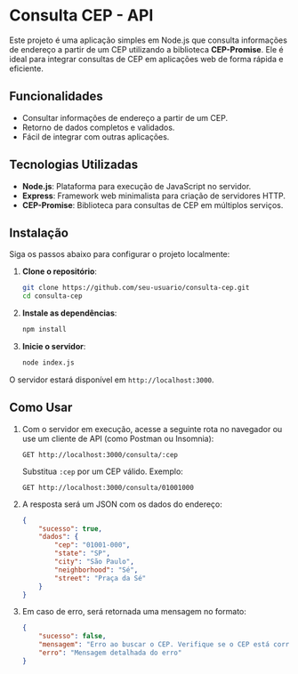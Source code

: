 
# Consulta CEP - API

Este projeto é uma aplicação simples em Node.js que consulta informações de endereço a partir de um CEP utilizando a biblioteca **CEP-Promise**. Ele é ideal para integrar consultas de CEP em aplicações web de forma rápida e eficiente.

## Funcionalidades

- Consultar informações de endereço a partir de um CEP.
- Retorno de dados completos e validados.
- Fácil de integrar com outras aplicações.

## Tecnologias Utilizadas

- **Node.js**: Plataforma para execução de JavaScript no servidor.
- **Express**: Framework web minimalista para criação de servidores HTTP.
- **CEP-Promise**: Biblioteca para consultas de CEP em múltiplos serviços.

## Instalação

Siga os passos abaixo para configurar o projeto localmente:

1. **Clone o repositório**:
   ```bash
   git clone https://github.com/seu-usuario/consulta-cep.git
   cd consulta-cep
   ```

2. **Instale as dependências**:
   ```bash
   npm install
   ```

3. **Inicie o servidor**:
   ```bash
   node index.js
   ```

O servidor estará disponível em `http://localhost:3000`.

## Como Usar

1. Com o servidor em execução, acesse a seguinte rota no navegador ou use um cliente de API (como Postman ou Insomnia):
   ```
   GET http://localhost:3000/consulta/:cep
   ```
   Substitua `:cep` por um CEP válido. Exemplo:
   ```
   GET http://localhost:3000/consulta/01001000
   ```

2. A resposta será um JSON com os dados do endereço:
   ```json
   {
       "sucesso": true,
       "dados": {
           "cep": "01001-000",
           "state": "SP",
           "city": "São Paulo",
           "neighborhood": "Sé",
           "street": "Praça da Sé"
       }
   }
   ```

3. Em caso de erro, será retornada uma mensagem no formato:
   ```json
   {
       "sucesso": false,
       "mensagem": "Erro ao buscar o CEP. Verifique se o CEP está correto.",
       "erro": "Mensagem detalhada do erro"
   }
   ```
